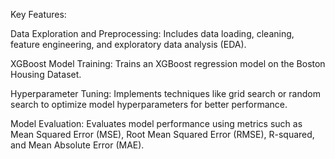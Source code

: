 Key Features:

Data Exploration and Preprocessing: Includes data loading, cleaning, feature engineering, and exploratory data analysis (EDA).

XGBoost Model Training: Trains an XGBoost regression model on the Boston Housing Dataset.

Hyperparameter Tuning: Implements techniques like grid search or random search to optimize model hyperparameters for better performance.

Model Evaluation: Evaluates model performance using metrics such as Mean Squared Error (MSE), Root Mean Squared Error (RMSE), R-squared, and Mean Absolute Error (MAE).
